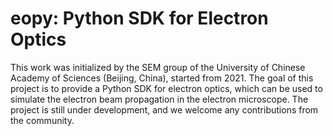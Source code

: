 # eopy: Python SDK for Electron Optics
This work was initialized by the SEM group of the University of Chinese Academy of Sciences (Beijing, China), started from 2021. The goal of this project is to provide a Python SDK for electron optics, which can be used to simulate the electron beam propagation in the electron microscope. The project is still under development, and we welcome any contributions from the community.
